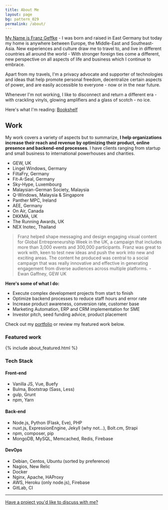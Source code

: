 ```yaml
---
title: About Me
layout: page
bg: pattern_029
permalink: /about/
---
```


<u>My Name is Franz Geffke</u> - I was born and raised in East Germany but today my home is anywhere between Europe, the Middle-East and Southeast-Asia. New experiences and culture draw me to travel to, and live in different countries all around the world - With stronger foreign ties come a different, new perspective on all aspects of life and business which I continue to embrace.

<div id="map" data-slideout-ignore></div>

Apart from my travels, I'm a privacy advocate and supporter of technologies and ideas that help promote personal freedom, decentralize certain aspects of power, and are easily accessible to everyone - now or in the near future.

Whenever I'm not working, I like to disconnect and return a different era - with crackling vinyls, glowing amplifiers and a glass of scotch - no ice.

Here's what I'm reading: [Bookshelf](/bookshelf/)

## Work

My work covers a variety of aspects but to summarize, __I help organizations increase their reach and revenue by optimizing their product, online presence and backend-end processes__. I have clients ranging from startup and small business to international powerhouses and charities.

- GEW, UK
- Lingel Windows, Germany
- FiltaFry, Germany
- Fit-A-Seal, Germany
- Sky-Hype, Luxembourg
- Malaysian-German Society, Malaysia
- Q-Windows, Malaysia & Singapore
- Panther MPC, Ireland
- AEE, Germany
- On Air, Canada
- DKKMA, UK
- The Running Awards, UK
- NEX Inotec, Thailand

> Franz helped shape messaging and design engaging visual content for Global Entrepreneurship Week in the UK, a campaign that includes more than 3,000 events and 300,000 participants. Franz was great to work with, keen to test new ideas and push the work into new and exciting areas. The content he produced was central to a social campaign that was really innovative and effective in generating engagement from diverse audiences across multiple platforms. - Ewan Gaffney, GEW UK

__Here's some of what I do:__

- Execute complex development projects from start to finish
- Optimize backend processes to reduce staff hours and error rate
- Increase product awareness, conversion rate, customer base
- Marketing Automation, ERP and CRM implementation for SME
- Investor pitch, seed funding advice, product placement

Check out my [portfolio](/portfolio/) or review my featured work below.

### Featured work

{% include about_featured.html %}

### Tech Stack

#### Front-end

- Vanilla JS, Vue, Buefy
- Bulma, Bootstrap (Sass, Less)
- gulp, Grunt
- npm, Yarn

#### Back-end

- Node.js, Python (Flask, Eve), PHP
- nuxt.js, ExpressionEngine, Jekyll (why not...), Bolt.cm, Strapi
- npm, composer, pip
- MongoDB, MySQL, Memcached, Redis, Firebase

#### DevOps

- Debian, Centos, Ubuntu (sorted by preference)
- Nagios, New Relic
- Docker
- Nginx, Apache, HAProxy
- AWS, Heroku (only node.js), Firebase
- GitLab, CI

<hr>

[Have a project you'd like to discuss with me?](/contact/)
